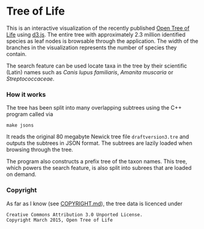 
# Tree of Life

This is an interactive visualization of the recently published
[Open Tree of Life](http://www.opentreeoflife.org/) using [d3.js](http://d3js.org/).
The entire tree with approximately 2.3 million identified species as leaf nodes is
browsable through the application. The width of the branches in the visualization
represents the number of species they contain.

The search feature can be used locate taxa in the tree by their scientific (Latin)
names such as _Canis lupus familiaris_, _Amanita muscaria_ or _Streptococcaceae_.

### How it works

The tree has been split into many overlapping subtrees using the C++ program
called via

    make jsons

It reads the original 80 megabyte Newick tree file `draftversion3.tre` and
outputs the subtrees in JSON format. The subtrees are lazily loaded when browsing
through the tree.

The program also constructs a prefix tree of the taxon names. This tree, which
powers the search feature, is also split into subrees that are loaded on demand.

### Copyright

As far as I know (see [COPYRIGHT.md](COPYRIGHT.md)), the tree data is licenced under 

    Creative Commons Attribution 3.0 Unported License.
    Copyright March 2015, Open Tree of Life
